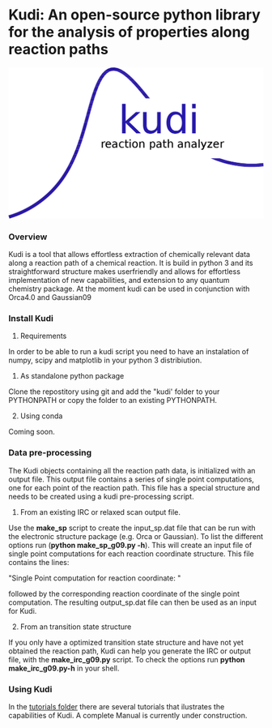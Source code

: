 Kudi: An open-source python library for the analysis of properties along reaction paths
=======
![Kudi](https://github.com/stvogt/kudi/blob/master/KudiLogo.png)

### Overview
Kudi is a tool that allows effortless extraction of chemically relevant data along 
a reaction path of a chemical reaction. It is build in python 3 and its straightforward structure makes userfriendly and allows for effortless implementation of new capabilities, and extension to any quantum chemistry package. At the moment kudi can be used in conjunction with Orca4.0 and Gaussian09

### Install Kudi
1. Requirements

In order to be able to run a kudi script you need to have an instalation of numpy, scipy and matplotlib
in your python 3 distribiution. 

1. As standalone python package

Clone the repostitory using git and
add the "kudi' folder to your PYTHONPATH or copy the folder to an existing PYTHONPATH.

2. Using conda

Coming soon.


### Data pre-processing

The Kudi objects containing all the reaction path data, is initialized with an output file.
This output file contains a series of single point computations, one for each point 
of the reaction path. This file has a special structure and needs to be created using 
a kudi pre-processing script. 

1. From an existing IRC or relaxed scan output file.

Use the **make_sp** script  to create the input_sp.dat file that can be run with the electronic structure package (e.g. Orca or 
Gaussian). To list the different options run (**python make_sp_g09.py -h**). This will create an input file of single point computations for each reaction coordinate structure. This file  contains
the lines: 

"Single Point computation for reaction coordinate: " 

followed by the corresponding reaction coordinate of the single point computation. The resulting output_sp.dat file can
then be used as an input for Kudi. 

2. From an transition state structure

If you only have a optimized transition state structure and have not yet obtained the reaction path, Kudi can help you
generate the IRC or output file, with the **make_irc_g09.py** script. To check the options run **python make_irc_g09.py-h**
in your shell.


### Using Kudi

In the [tutorials folder](https://github.com/stvogt/kudi/tree/master/tutorials) there are several tutorials that ilustrates the capabilities of Kudi. A complete Manual is currently under construction. 
